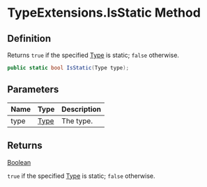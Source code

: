 # TypeExtensions.IsStatic Method
## Definition

Returns `true` if the specified [Type](https://learn.microsoft.com/en-gb/dotnet/api/System.Type) is static; `false` otherwise.

```c#
public static bool IsStatic(Type type);
```

## Parameters

| Name | Type | Description |
| ---- | ---- | ----------- |
| type | [Type](https://learn.microsoft.com/en-gb/dotnet/api/System.Type) | The type. |

## Returns

[Boolean](https://learn.microsoft.com/en-gb/dotnet/api/System.Boolean)

`true` if the specified [Type](https://learn.microsoft.com/en-gb/dotnet/api/System.Type) is static; `false` otherwise.
